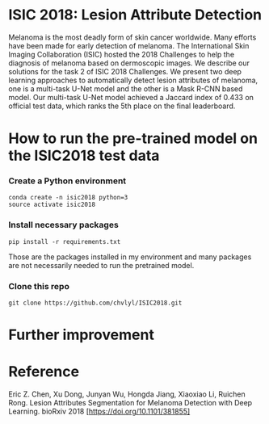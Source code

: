 # ISIC 2018: Lesion Attribute Detection
Melanoma is the most deadly form of skin cancer worldwide. Many efforts have been made for early detection of melanoma. The International Skin Imaging Collaboration (ISIC) hosted the 2018 Challenges to help the diagnosis of melanoma based on dermoscopic images. We describe our solutions for the task 2 of ISIC 2018 Challenges. We present two deep learning approaches to automatically detect lesion attributes of melanoma, one is a multi-task U-Net model and the other is a Mask R-CNN based model. Our multi-task U-Net model achieved a Jaccard index of 0.433 on official test data, which ranks the 5th place on the final leaderboard.

# How to run the pre-trained model on the ISIC2018 test data

### Create a Python environment
```
conda create -n isic2018 python=3
source activate isic2018
```

### Install necessary packages
```
pip install -r requirements.txt
```
Those are the packages installed in my environment and many packages are not necessarily needed to run the pretrained model. 

### Clone this repo
```
git clone https://github.com/chvlyl/ISIC2018.git
```

# Further improvement

# Reference	
Eric Z. Chen, Xu Dong, Junyan Wu, Hongda Jiang, Xiaoxiao Li, Ruichen Rong. Lesion Attributes Segmentation for Melanoma Detection with Deep Learning. bioRxiv 2018 [https://doi.org/10.1101/381855]
